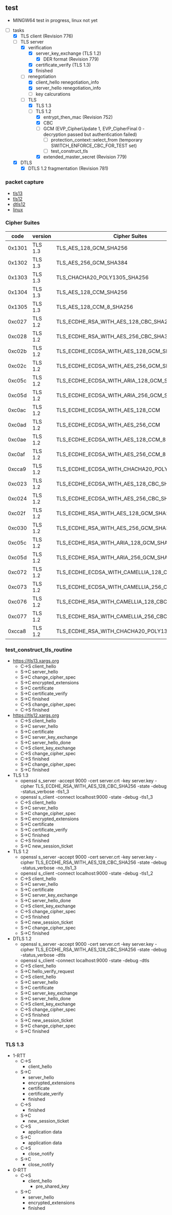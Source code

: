 ## test

- MINGW64 test in progress, linux not yet
- [ ] tasks
  - [x] TLS client (Revision 776)
  - [ ] TLS server
    - [x] verification
      - [x] server_key_exchange (TLS 1.2)
        - [x] DER format (Revision 779)
      - [x] certificate_verify (TLS 1.3)
      - [x] finished
    - [ ] renegotiation
      - [x] client_hello renegotiation_info
      - [x] server_hello renegotiation_info
      - [ ] key calcurations
    - [ ] TLS
      - [x] TLS 1.3
      - [ ] TLS 1.2
        - [x] entrypt_then_mac (Revision 752)
        - [x] CBC
        - [ ] GCM (EVP_CipherUpdate 1, EVP_CipherFinal 0 - decryption passed but authentication failed)
          - [ ] protection_context::select_from (temporary SWITCH_ENFORCE_CBC_FOR_TEST set)
          - [ ] test_construct_tls
        - [x] extended_master_secret (Revision 779)
  - [x] DTLS
    - [x] DTLS 1.2 fragmentation (Revision 781)

### packet capture

* [tls13](tls13/README.md)
* [tls12](tls12/README.md)
* [dtls12](dtls12/README.md)
* [linux](linux/README.md)

### Cipher Suites

| code   | version | Cipher Suites                                 |        |
| --     | --      | --                                            | --     |
| 0x1301 | TLS 1.3 | TLS_AES_128_GCM_SHA256                        | tested |
| 0x1302 | TLS 1.3 | TLS_AES_256_GCM_SHA384                        | tested |
| 0x1303 | TLS 1.3 | TLS_CHACHA20_POLY1305_SHA256                  | tested |
| 0x1304 | TLS 1.3 | TLS_AES_128_CCM_SHA256                        | tested |
| 0x1305 | TLS 1.3 | TLS_AES_128_CCM_8_SHA256                      | tested |
| 0xc027 | TLS 1.2 | TLS_ECDHE_RSA_WITH_AES_128_CBC_SHA256         | tested |
| 0xc028 | TLS 1.2 | TLS_ECDHE_RSA_WITH_AES_256_CBC_SHA384         | tested |
| 0xc02b | TLS 1.2 | TLS_ECDHE_ECDSA_WITH_AES_128_GCM_SHA256       | -      |
| 0xc02c | TLS 1.2 | TLS_ECDHE_ECDSA_WITH_AES_256_GCM_SHA384       | -      |
| 0xc05c | TLS 1.2 | TLS_ECDHE_ECDSA_WITH_ARIA_128_GCM_SHA256      | -      |
| 0xc05d | TLS 1.2 | TLS_ECDHE_ECDSA_WITH_ARIA_256_GCM_SHA384      | -      |
| 0xc0ac | TLS 1.2 | TLS_ECDHE_ECDSA_WITH_AES_128_CCM              | -      |
| 0xc0ad | TLS 1.2 | TLS_ECDHE_ECDSA_WITH_AES_256_CCM              | -      |
| 0xc0ae | TLS 1.2 | TLS_ECDHE_ECDSA_WITH_AES_128_CCM_8            | -      |
| 0xc0af | TLS 1.2 | TLS_ECDHE_ECDSA_WITH_AES_256_CCM_8            | -      |
| 0xcca9 | TLS 1.2 | TLS_ECDHE_ECDSA_WITH_CHACHA20_POLY1305_SHA256 | -      |
| 0xc023 | TLS 1.2 | TLS_ECDHE_ECDSA_WITH_AES_128_CBC_SHA256       | tested |
| 0xc024 | TLS 1.2 | TLS_ECDHE_ECDSA_WITH_AES_256_CBC_SHA384       | tested |
| 0xc02f | TLS 1.2 | TLS_ECDHE_RSA_WITH_AES_128_GCM_SHA256         | -      |
| 0xc030 | TLS 1.2 | TLS_ECDHE_RSA_WITH_AES_256_GCM_SHA384         | -      |
| 0xc05c | TLS 1.2 | TLS_ECDHE_RSA_WITH_ARIA_128_GCM_SHA256        | -      |
| 0xc05d | TLS 1.2 | TLS_ECDHE_RSA_WITH_ARIA_256_GCM_SHA384        | -      |
| 0xc072 | TLS 1.2 | TLS_ECDHE_ECDSA_WITH_CAMELLIA_128_CBC_SHA256  | tested |
| 0xc073 | TLS 1.2 | TLS_ECDHE_ECDSA_WITH_CAMELLIA_256_CBC_SHA384  | tested |
| 0xc076 | TLS 1.2 | TLS_ECDHE_RSA_WITH_CAMELLIA_128_CBC_SHA256    | tested |
| 0xc077 | TLS 1.2 | TLS_ECDHE_RSA_WITH_CAMELLIA_256_CBC_SHA384    | tested |
| 0xcca8 | TLS 1.2 | TLS_ECDHE_RSA_WITH_CHACHA20_POLY1305_SHA256   | -      |

### test_construct_tls_routine

- https://tls13.xargs.org
  - C->S client_hello
  - S->C server_hello
  - S->C change_cipher_spec
  - S->C encrypted_extensions
  - S->C certificate
  - S->C certificate_verify
  - S->C finished
  - C->S change_cipher_spec
  - C->S finished
- https://tls12.xargs.org
  - C->S client_hello
  - S->C server_hello
  - S->C certificate
  - S->C server_key_exchange
  - S->C server_hello_done
  - C->S client_key_exchange
  - C->S change_cipher_spec
  - C->S finished
  - S->C change_cipher_spec
  - S->C finished
- TLS 1.3
  - openssl s_server -accept 9000 -cert server.crt -key server.key -cipher TLS_ECDHE_RSA_WITH_AES_128_CBC_SHA256 -state -debug -status_verbose -tls1_3
  - openssl s_client -connect localhost:9000 -state -debug -tls1_3
  - C->S client_hello
  - S->C server_hello
  - S->C change_cipher_spec
  - S->C encrypted_extensions
  - S->C certificate
  - S->C certificate_verify
  - S->C finished
  - C->S finished
  - S->C new_session_ticket
- TLS 1.2
  - openssl s_server -accept 9000 -cert server.crt -key server.key -cipher TLS_ECDHE_RSA_WITH_AES_128_CBC_SHA256 -state -debug -status_verbose -no_tls1_3
  - openssl s_client -connect localhost:9000 -state -debug -tls1_2
  - C->S client_hello
  - S->C server_hello
  - S->C certificate
  - S->C server_key_exchange
  - S->C server_hello_done
  - C->S client_key_exchange
  - C->S change_cipher_spec
  - C->S finished
  - S->C new_session_ticket
  - S->C change_cipher_spec
  - S->C finished
- DTLS 1.2
  - openssl s_server -accept 9000 -cert server.crt -key server.key -cipher TLS_ECDHE_RSA_WITH_AES_128_CBC_SHA256 -state -debug -status_verbose -dtls
  - openssl s_client -connect localhost:9000 -state -debug -dtls
  - C->S client_hello
  - S->C hello_verify_request
  - C->S client_hello
  - S->C server_hello
  - S->C certificate
  - S->C server_key_exchange
  - S->C server_hello_done
  - C->S client_key_exchange
  - C->S change_cipher_spec
  - C->S finished
  - S->C new_session_ticket
  - S->C change_cipher_spec
  - S->C finished

### TLS 1.3

* 1-RTT
  * C->S
    * client_hello
  * S->C
    * server_hello
    * encrypted_extensions
    * certificate
    * certificate_verify
    * finished
  * C->S
    * finished
  * S->C
    * new_session_ticket
  * C->S
    * application data
  * S->C
    * application data
  * C->S
    * close_notify
  * S->C
    * close_notify
* 0-RTT
  * C->S
    * client_hello
      * pre_shared_key
  * S->C
    * server_hello
    * encrypted_extensions
    * finished
